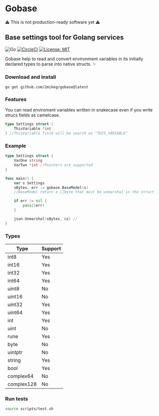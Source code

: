 # Gobase

⚠️ This is not production-ready software yet ⚠️
## Base settings tool for Golang services
![Go](https://img.shields.io/badge/go-%2300ADD8.svg?style=for-the-badge&logo=go&logoColor=white)
[![CircleCI](https://dl.circleci.com/status-badge/img/gh/2mikeg/gobase/tree/main.svg?style=svg)](https://dl.circleci.com/status-badge/redirect/gh/2mikeg/gobase/tree/main) [![License: MIT](https://img.shields.io/badge/License-MIT-yellow.svg)](https://opensource.org/licenses/MIT)


Gobase help to read and convert environment variables in its initially declared types to parse into native structs. ✨

### Download and install

    go get github.com/2mikeg/gobase@latest

### Features
You can read enviroment variables written in snakecase even if you write strucs fields as camelcase.

```go
type Settings struct {
	ThisVariable *int
} //ThisVariable field will be search as "THIS_VARIABLE"
```

### Example

```go
type Settings struct {
	VarOne string
	VarTwo *int //Pointers are supported
}

func main() {
	var s Settings
	sBytes, err := gobase.BaseModel(s)
	//BaseModel return a []byte that must be unmarshal in the struct

	if err != nil {
		panic(err)
	}

	json.Unmarshal(sBytes, &s) //
}
```

### Types
| Type       | Support |
|------------|---------|
| int8       | Yes     |
| int16      | Yes     |
| int32      | Yes     |
| int64      | Yes     |
| uint8      | No      |
| uint16     | No      |
| uint32     | Yes     |
| uint64     | Yes     |
| int        | Yes     |
| uint       | No      |
| rune       | Yes     |
| byte       | No      |
| uintptr    | No      |
| string     | Yes     |
| bool       | Yes     |
| complex64  | No      |
| complex128 | No      |

### Run tests

```sh
source scripts/test.sh
```